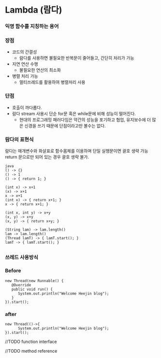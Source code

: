 # Lambda (람다)

###  익명 함수를 지칭하는 용어

### 장점

- 코드의 간결성
    - 람다를 사용하면 불필요한 반복문이 줄어들고, 간단히 처리가 가능
- 지연 연산 수행 
    - 불필요한 연산의 최소화
- 병렬 처리 가능
    - 멀티쓰레드를 활용하여 병렬처리 사용
    
### 단점
- 호출이 까다롭다.
- 람다 stream 사용시 단순 for문 혹은 while문에 비해 성능이 떨어진다.
    - 현대의 프로그래밍 패러다임은 약간의 성능을 포기하고 협업, 유지보수에 더 많은 신경을 쓰기 때문에 단점이라고만 볼수는 없다.

### 람다의 표현식
람다는 매개변수와 화살표로 함수몸체를 이용하며 단일 실행문이면 괄호 생략 가능
return 문으로만 되어 있는 경우 괄호 생략 불가.

```
java
() -> {}
() -> 1
() -> { return 1; }

(int x) -> x+1
(x) -> x+1
x -> x+1
(int x) -> { return x+1; }
x -> { return x+1; }

(int x, int y) -> x+y
(x, y) -> x+y
(x, y) -> { return x+y; }

(String lam) -> lam.length()
lam -> lam.length()
(Thread lamT) -> { lamT.start(); }
lamT -> { lamT.start(); }
```

##

### 쓰레드 사용방식

### Before
```
new Thread(new Runnable() {
   @Override
   public void run() { 
      System.out.println("Welcome Heejin blog"); 
   }
}).start();
```

### after
```
new Thread(()->{
      System.out.println("Welcome Heejin blog");
}).start();
```

//TODO function interface

//TODO method reference